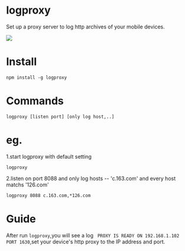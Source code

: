 logproxy
========
Set up a proxy server to log http archives of your mobile devices.

<img src="https://lh4.googleusercontent.com/-LLOq43DK_9g/UtrewcMwPDI/AAAAAAAAI2o/6k_98Lyk1BI/w954-h551-no/Snip20140119_71.png"/>

Install
========
```shell
npm install -g logproxy
````

Commands
=========
```shell
logproxy [listen port] [only log host,..]
```

eg.
=====
1.start logproxy with default setting
```shell
logproxy
```
2.listen on port 8088 and only log hosts -- 'c.163.com' and every host matchs '126.com'
```shell
logproxy 8088 c.163.com,*126.com
```

Guide
=========
After run `logproxy`,you will see a log ` PROXY IS READY ON 192.168.1.102 PORT 1630`,set your device's http proxy to the IP address and port.